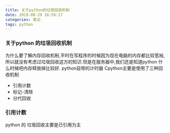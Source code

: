 ```yaml
---
title: 关于python的垃圾回收机制
date: 2019-08-29 16:59:17
categories: 笔记
tags: python
---
```


### 关于python 的垃圾回收机制
为什么要了解内存回收机制,平时在写程序的时候因为现在电脑的内存都比较宽裕,所以就没有考虑过垃圾回收这方的知识.但是在服务器中,我们还是知道python 什么时候吧内存释放掉比较好.
python自带的计时器 Cpython主要是使用了三种回收机制
- 引用计数
-  标记-清除
- 分代回收

### 引用计数
python 的 垃圾回收主要是已引用为主
